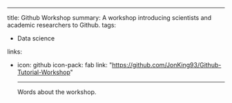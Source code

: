 ---
title: Github Workshop
summary: A workshop introducing scientists and academic researchers to Github.
tags:
- Data science

links:
- icon: github
  icon-pack: fab
  link: "https://github.com/JonKing93/Github-Tutorial-Workshop"

  ---

  Words about the workshop.

